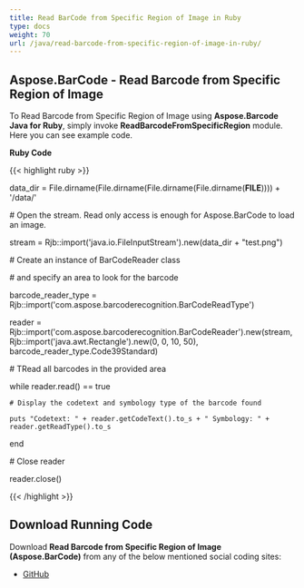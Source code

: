 ```yaml
---
title: Read BarCode from Specific Region of Image in Ruby
type: docs
weight: 70
url: /java/read-barcode-from-specific-region-of-image-in-ruby/
---
```


## **Aspose.BarCode - Read Barcode from Specific Region of Image**
To Read Barcode from Specific Region of Image using **Aspose.Barcode Java for Ruby**, simply invoke **ReadBarcodeFromSpecificRegion** module. Here you can see example code.

**Ruby Code**

{{< highlight ruby >}}

 data_dir = File.dirname(File.dirname(File.dirname(File.dirname(__FILE__)))) + '/data/'

\# Open the stream. Read only access is enough for Aspose.BarCode to load an image.

stream = Rjb::import('java.io.FileInputStream').new(data_dir + "test.png")

\# Create an instance of BarCodeReader class

\# and specify an area to look for the barcode   

barcode_reader_type = Rjb::import('com.aspose.barcoderecognition.BarCodeReadType')

reader = Rjb::import('com.aspose.barcoderecognition.BarCodeReader').new(stream, Rjb::import('java.awt.Rectangle').new(0, 0, 10, 50), barcode_reader_type.Code39Standard)

\# TRead all barcodes in the provided area

while reader.read() == true

    # Display the codetext and symbology type of the barcode found

    puts "Codetext: " + reader.getCodeText().to_s + " Symbology: " + reader.getReadType().to_s

end

\# Close reader

reader.close()

{{< /highlight >}}
## **Download Running Code**
Download **Read Barcode from Specific Region of Image (Aspose.BarCode)** from any of the below mentioned social coding sites:

- [GitHub](https://github.com/aspose-barcode/Aspose.BarCode-for-Java/blob/master/Plugins/Aspose_Barcode_Java_for_Ruby/lib/asposebarcodejava/BarcodeRecognition/readbarcodefromspecificregion.rb)
